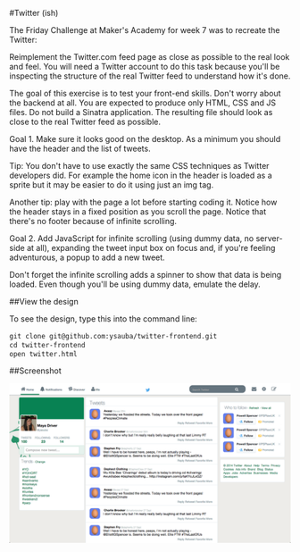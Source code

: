 #Twitter (ish)

The Friday Challenge at Maker's Academy for week 7 was to recreate the Twitter:

Reimplement the Twitter.com feed page as close as possible to the real look and feel. You will need a Twitter account to do this task because you'll be inspecting the structure of the real Twitter feed to understand how it's done.

The goal of this exercise is to test your front-end skills. Don't worry about the backend at all. You are expected to produce only HTML, CSS and JS files. Do not build a Sinatra application. The resulting file should look as close to the real Twitter feed as possible.

Goal 1. Make sure it looks good on the desktop. As a minimum you should have the header and the list of tweets.

Tip: You don't have to use exactly the same CSS techniques as Twitter developers did. For example the home icon in the header is loaded as a sprite but it may be easier to do it using just an img tag.

Another tip: play with the page a lot before starting coding it. Notice how the header stays in a  fixed position as you scroll the page. Notice that there's no footer because of infinite scrolling.

Goal 2. Add JavaScript for infinite scrolling (using dummy data, no server-side at all), expanding the tweet input box on focus and, if you're feeling adventurous, a popup to add a new tweet.

Don't forget the infinite scrolling adds a spinner to show that data is being loaded. Even though you'll be using dummy data, emulate the delay.

##View the design

To see the design, type this into the command line:

    git clone git@github.com:ysauba/twitter-frontend.git
    cd twitter-frontend
    open twitter.html

##Screenshot

![A screenshot of my front-end version of Twitter](/public/images/screenshot.png)
